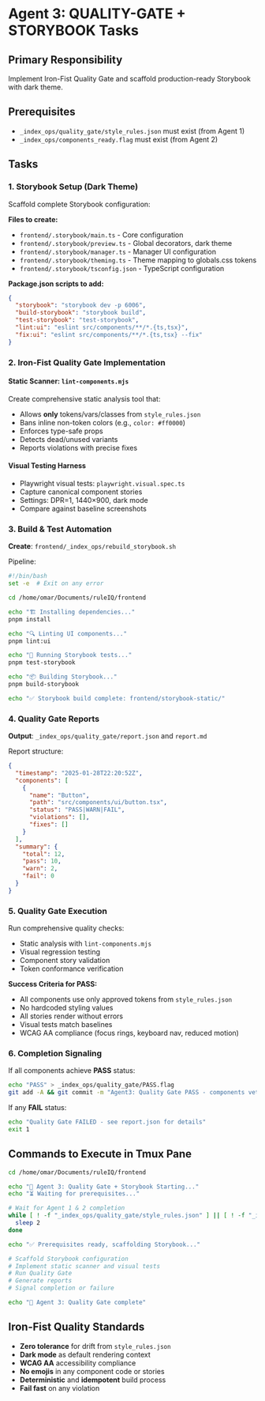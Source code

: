 # Agent 3: QUALITY-GATE + STORYBOOK Tasks

## Primary Responsibility
Implement Iron-Fist Quality Gate and scaffold production-ready Storybook with dark theme.

## Prerequisites
- `_index_ops/quality_gate/style_rules.json` must exist (from Agent 1)
- `_index_ops/components_ready.flag` must exist (from Agent 2)

## Tasks

### 1. Storybook Setup (Dark Theme)
Scaffold complete Storybook configuration:

**Files to create:**
- `frontend/.storybook/main.ts` - Core configuration
- `frontend/.storybook/preview.ts` - Global decorators, dark theme
- `frontend/.storybook/manager.ts` - Manager UI configuration  
- `frontend/.storybook/theming.ts` - Theme mapping to globals.css tokens
- `frontend/.storybook/tsconfig.json` - TypeScript configuration

**Package.json scripts to add:**
```json
{
  "storybook": "storybook dev -p 6006",
  "build-storybook": "storybook build", 
  "test-storybook": "test-storybook",
  "lint:ui": "eslint src/components/**/*.{ts,tsx}",
  "fix:ui": "eslint src/components/**/*.{ts,tsx} --fix"
}
```

### 2. Iron-Fist Quality Gate Implementation

#### Static Scanner: `lint-components.mjs`
Create comprehensive static analysis tool that:
- Allows **only** tokens/vars/classes from `style_rules.json`
- Bans inline non-token colors (e.g., `color: #ff0000`)
- Enforces type-safe props
- Detects dead/unused variants
- Reports violations with precise fixes

#### Visual Testing Harness
- Playwright visual tests: `playwright.visual.spec.ts`
- Capture canonical component stories
- Settings: DPR=1, 1440×900, dark mode
- Compare against baseline screenshots

### 3. Build & Test Automation
**Create**: `frontend/_index_ops/rebuild_storybook.sh`

Pipeline:
```bash
#!/bin/bash
set -e  # Exit on any error

cd /home/omar/Documents/ruleIQ/frontend

echo "🏗️ Installing dependencies..."
pnpm install

echo "🔍 Linting UI components..."
pnpm lint:ui

echo "🧪 Running Storybook tests..."
pnpm test-storybook

echo "📦 Building Storybook..."
pnpm build-storybook

echo "✅ Storybook build complete: frontend/storybook-static/"
```

### 4. Quality Gate Reports
**Output**: `_index_ops/quality_gate/report.json` and `report.md`

Report structure:
```json
{
  "timestamp": "2025-01-28T22:20:52Z",
  "components": [
    {
      "name": "Button",
      "path": "src/components/ui/button.tsx", 
      "status": "PASS|WARN|FAIL",
      "violations": [],
      "fixes": []
    }
  ],
  "summary": {
    "total": 12,
    "pass": 10,
    "warn": 2, 
    "fail": 0
  }
}
```

### 5. Quality Gate Execution
Run comprehensive quality checks:
- Static analysis with `lint-components.mjs`
- Visual regression testing
- Component story validation  
- Token conformance verification

**Success Criteria for PASS:**
- All components use only approved tokens from `style_rules.json`
- No hardcoded styling values
- All stories render without errors
- Visual tests match baselines
- WCAG AA compliance (focus rings, keyboard nav, reduced motion)

### 6. Completion Signaling
If all components achieve **PASS** status:
```bash
echo "PASS" > _index_ops/quality_gate/PASS.flag
git add -A && git commit -m "Agent3: Quality Gate PASS - components vetted"
```

If any **FAIL** status:
```bash
echo "Quality Gate FAILED - see report.json for details" 
exit 1
```

## Commands to Execute in Tmux Pane
```bash
cd /home/omar/Documents/ruleIQ/frontend

echo "🎯 Agent 3: Quality Gate + Storybook Starting..."
echo "⏳ Waiting for prerequisites..."

# Wait for Agent 1 & 2 completion
while [ ! -f "_index_ops/quality_gate/style_rules.json" ] || [ ! -f "_index_ops/components_ready.flag" ]; do
  sleep 2
done

echo "✅ Prerequisites ready, scaffolding Storybook..."

# Scaffold Storybook configuration
# Implement static scanner and visual tests  
# Run Quality Gate
# Generate reports
# Signal completion or failure

echo "🏁 Agent 3: Quality Gate complete"
```

## Iron-Fist Quality Standards
- **Zero tolerance** for drift from `style_rules.json`
- **Dark mode** as default rendering context
- **WCAG AA** accessibility compliance
- **No emojis** in any component code or stories
- **Deterministic** and **idempotent** build process
- **Fail fast** on any violation